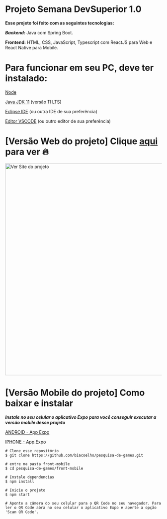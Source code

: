 # Projeto Semana DevSuperior 1.0

**Esse projeto foi feito com as seguintes tecnologias:**

***Backend:*** Java com Spring Boot.

**Frontend:** HTML, CSS, JavaScript, Typescript com ReactJS para Web e React Native para Mobile.

# Para funcionar em seu PC, deve ter instalado:
[Node](https://nodejs.org/en/)

[Java JDK 11](https://www.oracle.com/java/technologies/javase-jdk11-downloads.html) (versão 11 LTS)

[Eclipse IDE](https://www.eclipse.org/downloads/packages/release/2020-09/r/eclipse-ide-enterprise-java-developers) (ou outra IDE de sua preferência)

[Editor VSCODE](https://code.visualstudio.com/Download) (ou outro editor de sua preferência)


# [Versão Web do projeto] Clique [aqui](https://dspesquisa-biacoelho.netlify.app/) para ver :fire:


<img alt="Ver Site do projeto" title="Ver Site do projeto" src="https://github.com/biacoelho/pesquisa-de-games/blob/master/dspesquisa-biacoelho.gif" width="680px" />

# [Versão Mobile do projeto] Como baixar e instalar

***Instale no seu celular o aplicativo Expo para você conseguir executar a versão mobile desse projeto***

[ANDROID - App Expo](https://play.google.com/store/apps/details?id=host.exp.exponent)

[IPHONE - App Expo](https://itunes.com/apps/exponent)
```
# Clone esse repositório
$ git clone https://github.com/biacoelho/pesquisa-de-games.git

# entre na pasta front-mobile
$ cd pesquisa-de-games/front-mobile

# Instale dependencias
$ npm install

# Inicie o projeto
$ npm start

# Aponte a câmera do seu celular para o QR Code no seu navegador. Para ler o QR Code abra no seu celular o aplicativo Expo e aperte a opção 'Scan QR Code'.

```

